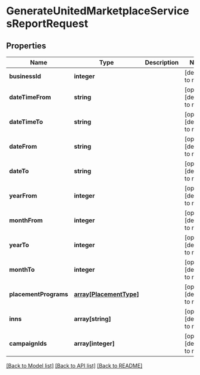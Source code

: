 # GenerateUnitedMarketplaceServicesReportRequest

## Properties
Name | Type | Description | Notes
------------ | ------------- | ------------- | -------------
**businessId** | **integer** |  | [default to null]
**dateTimeFrom** | **string** |  | [optional] [default to null]
**dateTimeTo** | **string** |  | [optional] [default to null]
**dateFrom** | **string** |  | [optional] [default to null]
**dateTo** | **string** |  | [optional] [default to null]
**yearFrom** | **integer** |  | [optional] [default to null]
**monthFrom** | **integer** |  | [optional] [default to null]
**yearTo** | **integer** |  | [optional] [default to null]
**monthTo** | **integer** |  | [optional] [default to null]
**placementPrograms** | [**array[PlacementType]**](PlacementType.md) |  | [optional] [default to null]
**inns** | **array[string]** |  | [optional] [default to null]
**campaignIds** | **array[integer]** |  | [optional] [default to null]

[[Back to Model list]](../README.md#documentation-for-models) [[Back to API list]](../README.md#documentation-for-api-endpoints) [[Back to README]](../README.md)



